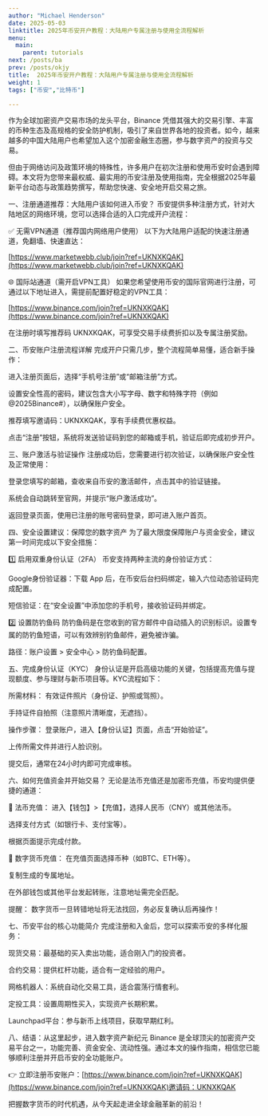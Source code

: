 ```yaml
---
author: "Michael Henderson"
date: 2025-05-03
linktitle: 2025年币安开户教程：大陆用户专属注册与使用全流程解析
menu:
  main:
    parent: tutorials
next: /posts/ba
prev: /posts/okjy
title:  2025年币安开户教程：大陆用户专属注册与使用全流程解析
weight: 1
tags: ["币安","比特币"]

---
```

作为全球加密资产交易市场的龙头平台，Binance 凭借其强大的交易引擎、丰富的币种生态及高规格的安全防护机制，吸引了来自世界各地的投资者。如今，越来越多的中国大陆用户也希望加入这个加密金融生态圈，参与数字资产的投资与交易。

但由于网络访问及政策环境的特殊性，许多用户在初次注册和使用币安时会遇到障碍。本文将为您带来最权威、最实用的币安注册及使用指南，完全根据2025年最新平台动态与政策趋势撰写，帮助您快速、安全地开启交易之旅。

一、注册通道推荐：大陆用户该如何进入币安？
币安提供多种注册方式，针对大陆地区的网络环境，您可以选择合适的入口完成开户流程：

✅ 无需VPN通道（推荐国内网络用户使用）
以下为大陆用户适配的快速注册通道，免翻墙、快速直达：

[https://www.marketwebb.club/join?ref=UKNXKQAK](https://www.marketwebb.club/join?ref=UKNXKQAK)

🌐 国际站通道（需开启VPN工具）
如果您希望使用币安的国际官网进行注册，可通过以下地址进入，需提前配置好稳定的VPN工具：

[https://www.binance.com/join?ref=UKNXKQAK](https://www.binance.com/join?ref=UKNXKQAK)

在注册时填写推荐码 UKNXKQAK，可享受交易手续费折扣以及专属注册奖励。

二、币安账户注册流程详解
完成开户只需几步，整个流程简单易懂，适合新手操作：

进入注册页面后，选择“手机号注册”或“邮箱注册”方式。

设置安全性高的密码，建议包含大小写字母、数字和特殊字符（例如 @2025Binance#），以确保账户安全。

推荐填写邀请码：UKNXKQAK，享有手续费优惠权益。

点击“注册”按钮，系统将发送验证码到您的邮箱或手机，验证后即完成初步开户。

三、账户激活与验证操作
注册成功后，您需要进行初次验证，以确保账户安全性及正常使用：

登录您填写的邮箱，查收来自币安的激活邮件，点击其中的验证链接。

系统会自动跳转至官网，并提示“账户激活成功”。

返回登录页面，使用已注册的账号密码登录，即可进入账户首页。

四、安全设置建议：保障您的数字资产
为了最大限度保障账户与资金安全，建议第一时间完成以下安全措施：

1️⃣ 启用双重身份认证（2FA）
币安支持两种主流的身份验证方式：

Google身份验证器：下载 App 后，在币安后台扫码绑定，输入六位动态验证码完成配置。

短信验证：在“安全设置”中添加您的手机号，接收验证码并绑定。

2️⃣ 设置防钓鱼码
防钓鱼码是在您收到的官方邮件中自动插入的识别标识。设置专属的防钓鱼短语，可以有效辨别钓鱼邮件，避免被诈骗。

路径：账户设置 > 安全中心 > 防钓鱼码配置。

五、完成身份认证（KYC）
身份认证是开启高级功能的关键，包括提高充值与提现额度、参与理财与新币项目等。KYC流程如下：

所需材料：
有效证件照片（身份证、护照或驾照）。

手持证件自拍照（注意照片清晰度，无遮挡）。

操作步骤：
登录账户，进入【身份认证】页面，点击“开始验证”。

上传所需文件并进行人脸识别。

提交后，通常在24小时内即可完成审核。

六、如何充值资金并开始交易？
无论是法币充值还是加密币充值，币安均提供便捷的通道：

🔹 法币充值：
进入【钱包】>【充值】，选择人民币（CNY）或其他法币。

选择支付方式（如银行卡、支付宝等）。

根据页面提示完成付款。

🔸 数字货币充值：
在充值页面选择币种（如BTC、ETH等）。

复制生成的专属地址。

在外部钱包或其他平台发起转账，注意地址需完全匹配。

提醒： 数字货币一旦转错地址将无法找回，务必反复确认后再操作！

七、币安平台的核心功能简介
完成注册和入金后，您可以探索币安的多样化服务：

现货交易：最基础的买入卖出功能，适合刚入门的投资者。

合约交易：提供杠杆功能，适合有一定经验的用户。

网格机器人：系统自动化交易工具，适合震荡行情套利。

定投工具：设置周期性买入，实现资产长期积累。

Launchpad平台：参与新币上线项目，获取早期红利。

八、结语：从这里起步，进入数字资产新纪元
Binance 是全球顶尖的加密资产交易平台之一，功能完善、资金安全、流动性强。通过本文的操作指南，相信您已能够顺利注册并开启币安的全功能账户。

👉 立即注册币安账户：[https://www.binance.com/join?ref=UKNXKQAK](https://www.binance.com/join?ref=UKNXKQAK)邀请码：UKNXKQAK

把握数字货币的时代机遇，从今天起走进全球金融革新的前沿！